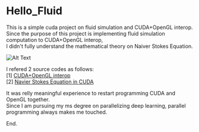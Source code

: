 # Hello_Fluid

This is a simple cuda project on fluid simulation and CUDA+OpenGL interop.<br/>
Since the purpose of this project is implementing fluid simulation computation to CUDA+OpenGL interop,<br/>
I didn't fully understand the mathematical theory on Naiver Stokes Equation.<br/>

![Alt Text](./result/Kdenlive-Hello_Fluid.gif)<br/>

I refered 2 source codes as follows:<br/>
[1] [CUDA+OpenGL interop](https://github.com/NVIDIA/cuda-samples/tree/26665bf33b2df3f03f52467d954090f8a19d0e71/Samples/5_Domain_Specific/simpleGL)<br/>
[2] [Navier Stokes Equation in CUDA](https://github.com/MomoDeve/FluidSimulation)<br/>

It was relly meaningful experience to restart programming CUDA and OpenGL together.<br/>
Since I am pursuing my ms degree on parallelizing deep learning, parallel programming always makes me touched.<br/>

End.
